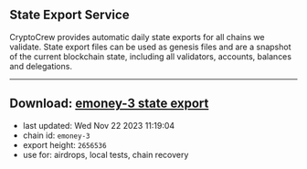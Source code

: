 ## State Export Service
CryptoCrew provides automatic daily state exports for all chains we validate. State export files can be used as genesis files and are a snapshot of the current blockchain state, including all validators, accounts, balances and delegations.

---
**Download: [emoney-3 state export](https://dl.ccvalidators.com/SERVICE/emoney/emoney-3_export_2656536.json)**
---

- last updated: Wed Nov 22 2023 11:19:04
- chain id: `emoney-3`
- export height: `2656536`
- use for: airdrops, local tests, chain recovery
